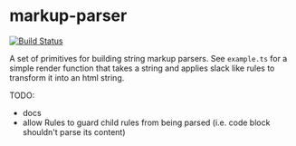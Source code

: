 # markup-parser

[![Build Status](https://travis-ci.org/makepanic/markup-parser.svg?branch=master)](https://travis-ci.org/makepanic/markup-parser)

A set of primitives for building string markup parsers.
See `example.ts` for a simple render function that takes a string and applies slack like rules to 
transform it into an html string.

TODO: 
- docs
- allow Rules to guard child rules from being parsed (i.e. code block shouldn't parse its content)
